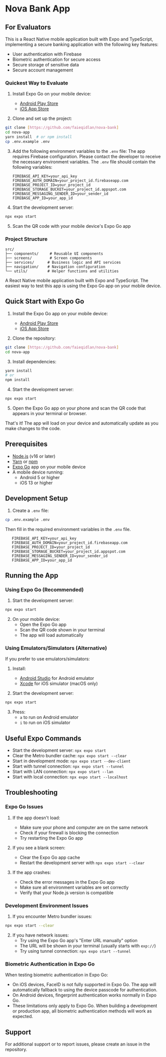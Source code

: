 # Nova Bank App

## For Evaluators

This is a React Native mobile application built with Expo and TypeScript, implementing a secure banking application with the following key features:

- User authentication with Firebase
- Biometric authentication for secure access
- Secure storage of sensitive data
- Secure account management

### Quickest Way to Evaluate

1. Install Expo Go on your mobile device:
   - [Android Play Store](https://play.google.com/store/apps/details?id=host.exp.exponent)
   - [iOS App Store](https://apps.apple.com/us/app/expo-go/id982107779)

2. Clone and set up the project:
```bash
git clone [https://github.com/faieqidlan/nova-bank]
cd nova-app
yarn install  # or npm install
cp .env.example .env
```

3. Add the following environment variables to the `.env` file:
   The app requires Firebase configuration. Please contact the developer to receive the necessary environment variables.
   The `.env` file should contain the following variables:
   ```
   FIREBASE_API_KEY=your_api_key
   FIREBASE_AUTH_DOMAIN=your_project_id.firebaseapp.com
   FIREBASE_PROJECT_ID=your_project_id
   FIREBASE_STORAGE_BUCKET=your_project_id.appspot.com
   FIREBASE_MESSAGING_SENDER_ID=your_sender_id
   FIREBASE_APP_ID=your_app_id
   ```

4. Start the development server:
```bash
npx expo start
```

5. Scan the QR code with your mobile device's Expo Go app

### Project Structure

```
src/
├── components/     # Reusable UI components
├── screens/        # Screen components
├── services/      # Business logic and API services
├── navigation/    # Navigation configuration
└── utils/         # Helper functions and utilities
```

A React Native mobile application built with Expo and TypeScript. The easiest way to test this app is using the Expo Go app on your mobile device.

## Quick Start with Expo Go

1. Install the Expo Go app on your mobile device:
   - [Android Play Store](https://play.google.com/store/apps/details?id=host.exp.exponent)
   - [iOS App Store](https://apps.apple.com/us/app/expo-go/id982107779)

2. Clone the repository:
```bash
git clone [https://github.com/faieqidlan/nova-bank]
cd nova-app
```

3. Install dependencies:
```bash
yarn install
# or
npm install
```

4. Start the development server:
```bash
npx expo start
```

5. Open the Expo Go app on your phone and scan the QR code that appears in your terminal or browser.

That's it! The app will load on your device and automatically update as you make changes to the code.

## Prerequisites

- [Node.js](https://nodejs.org/) (v16 or later)
- [Yarn](https://yarnpkg.com/) or [npm](https://www.npmjs.com/)
- [Expo Go](https://expo.dev/client) app on your mobile device
- A mobile device running:
  - Android 5 or higher
  - iOS 13 or higher

## Development Setup

1. Create a `.env` file:
```bash
cp .env.example .env
```
Then fill in the required environment variables in the `.env` file.
```
   FIREBASE_API_KEY=your_api_key
   FIREBASE_AUTH_DOMAIN=your_project_id.firebaseapp.com
   FIREBASE_PROJECT_ID=your_project_id
   FIREBASE_STORAGE_BUCKET=your_project_id.appspot.com
   FIREBASE_MESSAGING_SENDER_ID=your_sender_id
   FIREBASE_APP_ID=your_app_id
```

## Running the App

### Using Expo Go (Recommended)

1. Start the development server:
```bash
npx expo start
```

2. On your mobile device:
   - Open the Expo Go app
   - Scan the QR code shown in your terminal
   - The app will load automatically

### Using Emulators/Simulators (Alternative)

If you prefer to use emulators/simulators:

1. Install:
   - [Android Studio](https://developer.android.com/studio) for Android emulator
   - [Xcode](https://developer.apple.com/xcode/) for iOS simulator (macOS only)

2. Start the development server:
```bash
npx expo start
```

3. Press:
   - `a` to run on Android emulator
   - `i` to run on iOS simulator

## Useful Expo Commands

- Start the development server: `npx expo start`
- Clear the Metro bundler cache: `npx expo start --clear`
- Start in development mode: `npx expo start --dev-client`
- Start with tunnel connection: `npx expo start --tunnel`
- Start with LAN connection: `npx expo start --lan`
- Start with local connection: `npx expo start --localhost`

## Troubleshooting

### Expo Go Issues

1. If the app doesn't load:
   - Make sure your phone and computer are on the same network
   - Check if your firewall is blocking the connection
   - Try restarting the Expo Go app

2. If you see a blank screen:
   - Clear the Expo Go app cache
   - Restart the development server with `npx expo start --clear`

3. If the app crashes:
   - Check the error messages in the Expo Go app
   - Make sure all environment variables are set correctly
   - Verify that your Node.js version is compatible

### Development Environment Issues

1. If you encounter Metro bundler issues:
```bash
npx expo start --clear
```

2. If you have network issues:
   - Try using the Expo Go app's "Enter URL manually" option
   - The URL will be shown in your terminal (usually starts with `exp://`)
   - Try using tunnel connection: `npx expo start --tunnel`

### Biometric Authentication in Expo Go

When testing biometric authentication in Expo Go:
- On iOS devices, FaceID is not fully supported in Expo Go. The app will automatically fallback to using the device passcode for authentication.
- On Android devices, fingerprint authentication works normally in Expo Go.
- These limitations only apply to Expo Go. When building a development or production app, all biometric authentication methods will work as expected.

## Support

For additional support or to report issues, please create an issue in the repository.